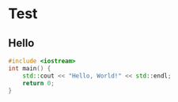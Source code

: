# Test
## Hello
```cpp
#include <iostream>
int main() {
    std::cout << "Hello, World!" << std::endl;
    return 0;
}
```

